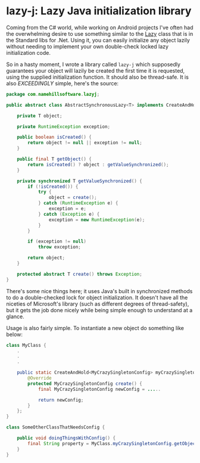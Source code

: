 # lazy-j: Lazy Java initialization library

Coming from the C# world, while working on Android projects I've often had the
overwhelming desire to use something similar to the
[Lazy](https://msdn.microsoft.com/en-us/library/dd642331%28v=vs.110%29.aspx)
class that is in the Standard libs for .Net. Using it, you can easily initialize
any object lazily without needing to implement your own double-check locked
lazy initialization code.

So in a hasty moment, I wrote a library called `lazy-j` which supposedly guarantees
your object will lazily be created the first time it is requested, using the
supplied initialization function. It should also be thread-safe. It is also
*EXCEEDINGLY* simple, here's the source:

```java
package com.namehillsoftware.lazyj;

public abstract class AbstractSynchronousLazy<T> implements CreateAndHold<T> {

	private T object;

	private RuntimeException exception;

	public boolean isCreated() {
		return object != null || exception != null;
	}

	public final T getObject() {
		return isCreated() ? object : getValueSynchronized();
	}

	private synchronized T getValueSynchronized() {
		if (!isCreated()) {
			try {
				object = create();
			} catch (RuntimeException e) {
				exception = e;
			} catch (Exception e) {
				exception = new RuntimeException(e);
			}
		}

		if (exception != null)
			throw exception;

		return object;
	}

	protected abstract T create() throws Exception;
}
```

There's some nice things here; it uses Java's built in synchronized methods to
do a double-checked lock for object initialization. It doesn't have all the
niceties of Microsoft's library (such as different degrees of thread-safety),
but it gets the job done nicely while being simple enough to understand at a
glance.

Usage is also fairly simple. To instantiate a new object do something like below:

```java
class MyClass {
    .
    .
    .

    public static CreateAndHold<MyCrazySingletonConfig> myCrazySingletonConfig = new AbstractSynchronousLazy<MyCrazySingletonConfig>() {
		@Override
		protected MyCrazySingletonConfig create() {
			final MyCrazySingletonConfig newConfig = .....

			return newConfig;
		}
	};    
}

class SomeOtherClassThatNeedsConfig {

    public void doingThingsWithConfig() {
        final String property = MyClass.myCrazySingletonConfig.getObject().getMyCrazyProperty();
    }
}
```
